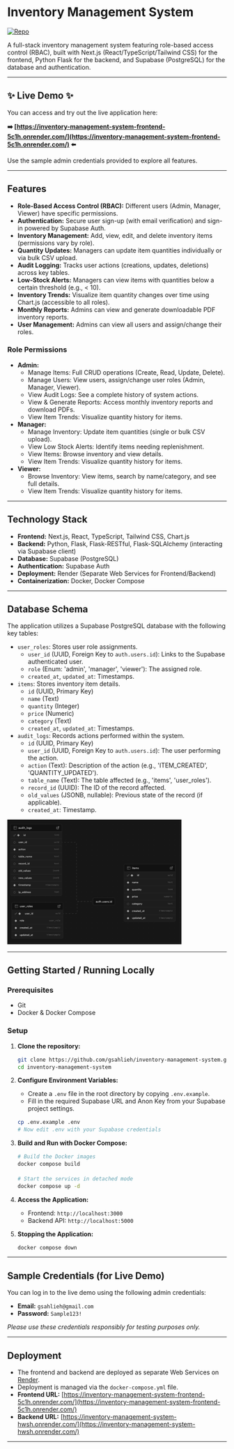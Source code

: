 # Inventory Management System

[![Repo](https://img.shields.io/badge/GitHub-Repo-blue?logo=github)](https://github.com/gsahlieh/inventory-management-system)

A full-stack inventory management system featuring role-based access control (RBAC), built with Next.js (React/TypeScript/Tailwind CSS) for the frontend, Python Flask for the backend, and Supabase (PostgreSQL) for the database and authentication.

---

## ✨ Live Demo ✨

You can access and try out the live application here:

**➡️ [https://inventory-management-system-frontend-5c1h.onrender.com/](https://inventory-management-system-frontend-5c1h.onrender.com/) ⬅️**

Use the sample admin credentials provided to explore all features.

---

## Features

- **Role-Based Access Control (RBAC):** Different users (Admin, Manager, Viewer) have specific permissions.
- **Authentication:** Secure user sign-up (with email verification) and sign-in powered by Supabase Auth.
- **Inventory Management:** Add, view, edit, and delete inventory items (permissions vary by role).
- **Quantity Updates:** Managers can update item quantities individually or via bulk CSV upload.
- **Audit Logging:** Tracks user actions (creations, updates, deletions) across key tables.
- **Low-Stock Alerts:** Managers can view items with quantities below a certain threshold (e.g., < 10).
- **Inventory Trends:** Visualize item quantity changes over time using Chart.js (accessible to all roles).
- **Monthly Reports:** Admins can view and generate downloadable PDF inventory reports.
- **User Management:** Admins can view all users and assign/change their roles.

### Role Permissions

- **Admin:**
  - Manage Items: Full CRUD operations (Create, Read, Update, Delete).
  - Manage Users: View users, assign/change user roles (Admin, Manager, Viewer).
  - View Audit Logs: See a complete history of system actions.
  - View & Generate Reports: Access monthly inventory reports and download PDFs.
  - View Item Trends: Visualize quantity history for items.
- **Manager:**
  - Manage Inventory: Update item quantities (single or bulk CSV upload).
  - View Low Stock Alerts: Identify items needing replenishment.
  - View Items: Browse inventory and view details.
  - View Item Trends: Visualize quantity history for items.
- **Viewer:**
  - Browse Inventory: View items, search by name/category, and see full details.
  - View Item Trends: Visualize quantity history for items.

---

## Technology Stack

- **Frontend:** Next.js, React, TypeScript, Tailwind CSS, Chart.js
- **Backend:** Python, Flask, Flask-RESTful, Flask-SQLAlchemy (interacting via Supabase client)
- **Database:** Supabase (PostgreSQL)
- **Authentication:** Supabase Auth
- **Deployment:** Render (Separate Web Services for Frontend/Backend)
- **Containerization:** Docker, Docker Compose

---

## Database Schema

The application utilizes a Supabase PostgreSQL database with the following key tables:

- `user_roles`: Stores user role assignments.
  - `user_id` (UUID, Foreign Key to `auth.users.id`): Links to the Supabase authenticated user.
  - `role` (Enum: 'admin', 'manager', 'viewer'): The assigned role.
  - `created_at`, `updated_at`: Timestamps.
- `items`: Stores inventory item details.
  - `id` (UUID, Primary Key)
  - `name` (Text)
  - `quantity` (Integer)
  - `price` (Numeric)
  - `category` (Text)
  - `created_at`, `updated_at`: Timestamps.
- `audit_logs`: Records actions performed within the system.
  - `id` (UUID, Primary Key)
  - `user_id` (UUID, Foreign Key to `auth.users.id`): The user performing the action.
  - `action` (Text): Description of the action (e.g., 'ITEM_CREATED', 'QUANTITY_UPDATED').
  - `table_name` (Text): The table affected (e.g., 'items', 'user_roles').
  - `record_id` (UUID): The ID of the record affected.
  - `old_values` (JSONB, nullable): Previous state of the record (if applicable).
  - `created_at`: Timestamp.

<img src="database-schema.png" alt="Database Schema" width="400" />

---

## Getting Started / Running Locally

### Prerequisites

- Git
- Docker & Docker Compose

### Setup

1.  **Clone the repository:**

    ```bash
    git clone https://github.com/gsahlieh/inventory-management-system.git
    cd inventory-management-system
    ```

2.  **Configure Environment Variables:**

    - Create a `.env` file in the root directory by copying `.env.example`.
    - Fill in the required Supabase URL and Anon Key from your Supabase project settings.

    ```bash
    cp .env.example .env
    # Now edit .env with your Supabase credentials
    ```

3.  **Build and Run with Docker Compose:**

    ```bash
    # Build the Docker images
    docker compose build

    # Start the services in detached mode
    docker compose up -d
    ```

4.  **Access the Application:**

    - Frontend: `http://localhost:3000`
    - Backend API: `http://localhost:5000`

5.  **Stopping the Application:**
    ```bash
    docker compose down
    ```

---

## Sample Credentials (for Live Demo)

You can log in to the live demo using the following admin credentials:

- **Email:** `gsahlieh@gmail.com`
- **Password:** `Sample123!`

_Please use these credentials responsibly for testing purposes only._

---

## Deployment

- The frontend and backend are deployed as separate Web Services on [Render](https://render.com/).
- Deployment is managed via the `docker-compose.yml` file.
- **Frontend URL:** [https://inventory-management-system-frontend-5c1h.onrender.com/](https://inventory-management-system-frontend-5c1h.onrender.com/)
- **Backend URL:** [https://inventory-management-system-hwsh.onrender.com/](https://inventory-management-system-hwsh.onrender.com/)

---
